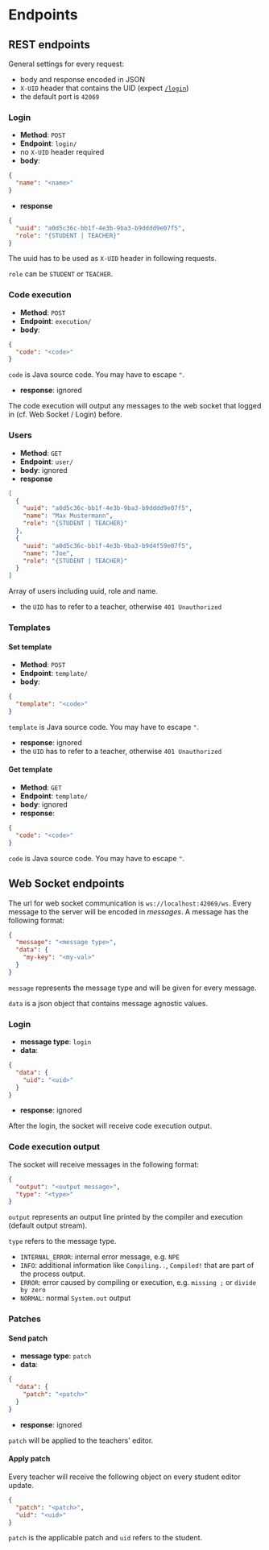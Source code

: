 # Endpoints
## REST endpoints
General settings for every request:
- body and response encoded in JSON
- `X-UID` header that contains the UID (expect [`/login`](#login))
- the default port is `42069`

### Login
- **Method**: `POST`
- **Endpoint**: `login/`
- no `X-UID` header required
- **body**:
```json
{
  "name": "<name>"
}
```
- **response**
```json
{
  "uuid": "a0d5c36c-bb1f-4e3b-9ba3-b9dddd9e07f5",
  "role": "{STUDENT | TEACHER}"
}
```
The uuid has to be used as `X-UID` header in following requests.

`role` can be `STUDENT` or `TEACHER`.

### Code execution
- **Method**: `POST`
- **Endpoint**: `execution/`
- **body**:
```json
{
  "code": "<code>"
}
```
`code` is Java source code. You may have to escape `"`.
- **response**: ignored

The code execution will output any messages to the web socket that logged in (cf. Web Socket / Login) before.

### Users
- **Method**: `GET`
- **Endpoint**: `user/`
- **body**: ignored
- **response**
```json
[
  {
    "uuid": "a0d5c36c-bb1f-4e3b-9ba3-b9dddd9e07f5",
    "name": "Max Mustermann",
    "role": "{STUDENT | TEACHER}"
  },
  {
    "uuid": "a0d5c36c-bb1f-4e3b-9ba3-b9d4f59e07f5",
    "name": "Joe",
    "role": "{STUDENT | TEACHER}"
  }
]
```
Array of users including uuid, role and name.

- the `UID` has to refer to a teacher, otherwise `401 Unauthorized`

### Templates
#### Set template
- **Method**: `POST`
- **Endpoint**: `template/`
- **body**:
```json
{
  "template": "<code>"
}
```
`template` is Java source code. You may have to escape `"`.
- **response**: ignored
- the `UID` has to refer to a teacher, otherwise `401 Unauthorized`

#### Get template
- **Method**: `GET`
- **Endpoint**: `template/`
- **body**: ignored
- **response**:
```json
{
  "code": "<code>"
}
```
`code` is Java source code. You may have to escape `"`.

## Web Socket endpoints
The url for web socket communication is `ws://localhost:42069/ws`.
Every message to the server will be encoded in *messages*.
A message has the following format:
```json
{
  "message": "<message type>",
  "data": {
    "my-key": "<my-val>"
  }
}
```
`message` represents the message type and will be given for every message.

`data` is a json object that contains message agnostic values.

### Login
- **message type**: `login`
- **data**:
```json
{
  "data": {
    "uid": "<uid>"
  }
}
```
- **response**: ignored

After the login, the socket will receive code execution output.

### Code execution output
The socket will receive messages in the following format:
```json
{
  "output": "<output message>",
  "type": "<type>"
}
```

`output` represents an output line printed by the compiler and execution (default output stream).

`type` refers to the message type.
* `INTERNAL_ERROR`: internal error message, e.g. `NPE`
* `INFO`: additional information like `Compiling..`, `Compiled!` that are part of the process output.
* `ERROR`: error caused by compiling or execution, e.g. `missing ;` or `divide by zero`
* `NORMAL`: normal `System.out` output

### Patches
#### Send patch
- **message type**: `patch`
- **data**:
```json
{
  "data": {
    "patch": "<patch>"
  }
}
```
- **response**: ignored

`patch` will be applied to the teachers' editor.

#### Apply patch
Every teacher will receive the following object on every student editor update.
```json
{
  "patch": "<patch>",
  "uid": "<uid>"
}
```
`patch` is the applicable patch and `uid` refers to the student.